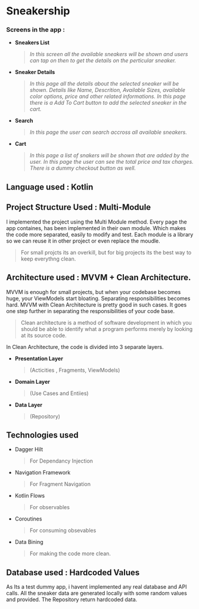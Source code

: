 # Sneakership

### Screens in the app :

   - **Sneakers List**
      > *In this screen all the available sneakers will be shown and users can tap on then to get the details on the perticular sneaker.*
   - **Sneaker Details**
      > *In this page all the details about the selected sneaker will be shown. Details like Name, Descrition, Available Sizes, available color options, price and other related informations. In this page there is a Add To Cart button to add the selected sneaker in the cart.*
   - **Search**
     > *In this page the user can search accross all available sneakers.*
   - **Cart**
     > *In this page a list of snakers will be shown that are added by the user. In this page the user can see the total price and tax charges. There is a dummy checkout button as well.*

## Language used : Kotlin

## Project Structure Used : Multi-Module 
I implemented the project using the Multi Module method.  Every page the app containes, has been implemented in their own module. Which makes the code more separated, easily to modify and test. Each module is a library so we can reuse it in other project or even replace the moudle.

>For small projcts its an overkill, but for big projects its the best way to keep everythng clean.

## Architecture used : MVVM + Clean Architecture.

MVVM is enough for small projects, but when your codebase becomes huge, your ViewModels start bloating. Separating responsibilities becomes hard. MVVM with Clean Architecture is pretty good in such cases. It goes one step further in separating the responsibilities of your code base.

>Clean architecture is a method of software development in which you should be able to identify what a program performs merely by looking at its source code. 

In Clean Architecture, the code is divided into 3 separate layers.
   - **Presentation Layer**
     >(Acticities , Fragments, ViewModels)
   - **Domain Layer**
     >(Use Cases and Entiies)
   - **Data Layer**
     >(Repository)

## Technologies used
   - Dagger Hilt
     > For Dependancy Injection
   - Navigation Framework
     > For Fragment Navigation
   - Kotlin Flows
     > For observables
   - Coroutines
     > For consuming obsevables
   - Data Bining
     >For making the code more clean.

## Database used : Hardcoded Values
  As Its a test dummy app, i havent implemented any real database and API calls.
  All the sneaker data are generated locally with some random values and provided.
  The Repository return hardcoded data.






